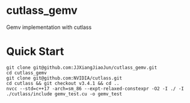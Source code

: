 # cutlass_gemv
Gemv implementation with cutlass

# Quick Start

```shell
git clone git@github.com:JJXiangJiaoJun/cutlass_gemv.git
cd cutlass_gemv
git clone git@github.com:NVIDIA/cutlass.git
cd cutlass && git checkout v3.4.1 && cd ..
nvcc --std=c++17 -arch=sm_86 --expt-relaxed-constexpr -O2 -I ./ -I ./cutlass/include gemv_test.cu -o gemv_test
```